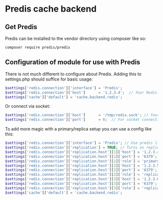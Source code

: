 Predis cache backend
====================

Get Predis
----------

Predis can be installed to the vendor directory using composer like so:

```
composer require predis/predis
```

Configuration of module for use with Predis
----------------------------

There is not much different to configure about Predis.
Adding this to settings.php should suffice for basic usage:

```php
$settings['redis.connection']['interface'] = 'Predis';
$settings['redis.connection']['host']      = '1.2.3.4';  // Your Redis instance hostname.
$settings['cache']['default'] = 'cache.backend.redis';
```

Or connect via socket:
```php
$settings['redis.connection']['host']      = '/tmp/redis.sock'; // Your Redis socket
$settings['redis.connection']['port']      = 0;  // For socket connections the port must be 0
```

To add more magic with a primary/replica setup you can use a config like this:
```php
$settings['redis.connection']['interface'] = 'Predis'; // Use predis library.
$settings['redis.connection']['replication'] = TRUE; // Turns on replication.
$settings['redis.connection']['replication.host'][1]['host'] = '1.2.3.4';  // Your Redis instance hostname.
$settings['redis.connection']['replication.host'][1]['port'] = '6379'; // Only required if using non-standard port.
$settings['redis.connection']['replication.host'][1]['role'] = 'primary'; // The redis instance role.
$settings['redis.connection']['replication.host'][2]['host'] = '1.2.3.5';
$settings['redis.connection']['replication.host'][2]['port'] = '6379';
$settings['redis.connection']['replication.host'][2]['role'] = 'replica';
$settings['redis.connection']['replication.host'][3]['host'] = '1.2.3.6';
$settings['redis.connection']['replication.host'][3]['port'] = '6379';
$settings['redis.connection']['replication.host'][3]['role'] = 'replica';
$settings['cache']['default'] = 'cache.backend.redis';
```
